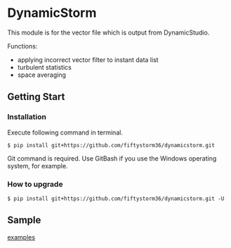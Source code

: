 # DynamicStorm
This module is for the vector file which is output from DynamicStudio.

Functions:

- applying incorrect vector filter to instant data list
- turbulent statistics
- space averaging

## Getting Start
### Installation

Execute following command in terminal.

```
$ pip install git+https://github.com/fiftystorm36/dynamicstorm.git
```

Git command is required. Use GitBash if you use the Windows operating system, for example.

### How to upgrade
```
$ pip install git+https://github.com/fiftystorm36/dynamicstorm.git -U
```

## Sample
[examples](/examples)
